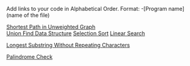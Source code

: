 Add links to your code in Alphabetical Order.
Format: -[Program name](name of the file)

[Shortest Path in Unweighted Graph](shortest_path_unweighted.py)  
[Union Find Data Structure](ufds.py)
[Selection Sort](selectionSort.py)
[Linear Search](LinearSearch.py) 

[Longest Substring Without Repeating Characters](lengthOfLongestSubstring.py)

[Palindrome Check](palindrome_check.py)
